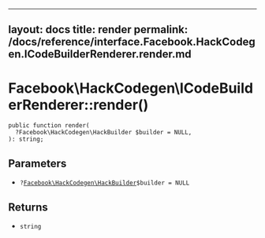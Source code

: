 
***

layout: docs
title: render
permalink: /docs/reference/interface.Facebook.HackCodegen.ICodeBuilderRenderer.render.md
---







# Facebook\\HackCodegen\\ICodeBuilderRenderer::render()




``` Hack
public function render(
  ?Facebook\HackCodegen\HackBuilder $builder = NULL,
): string;
```




## Parameters




- ` ? `[` Facebook\HackCodegen\HackBuilder `](<class.Facebook.HackCodegen.HackBuilder.md>)`` $builder = NULL ``




## Returns




+ ` string `